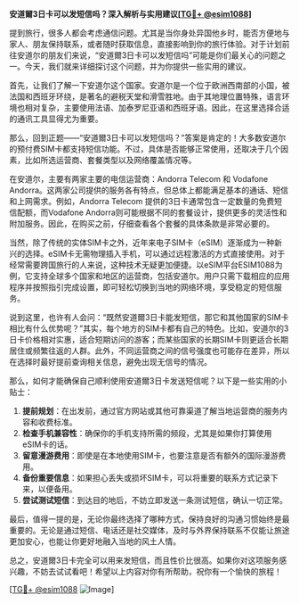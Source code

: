 **安道爾3日卡可以发短信吗？深入解析与实用建议[[TG💪+ @esim1088](https://t.me/s/esim1088)]**

提到旅行，很多人都会考虑通信问题。尤其是当你身处异国他乡时，能否方便地与家人、朋友保持联系，或者随时获取信息，直接影响到你的旅行体验。对于计划前往安道尔的朋友们来说，“安道爾3日卡可以发短信吗”可能是你们最关心的问题之一。今天，我们就来详细探讨这个问题，并为你提供一些实用的建议。

首先，让我们了解一下安道尔这个国家。安道尔是一个位于欧洲西南部的小国，被法国和西班牙环绕，是著名的避税天堂和滑雪胜地。由于其地理位置特殊，语言环境也相对复杂，主要使用法语、加泰罗尼亚语和西班牙语。因此，在这里选择合适的通讯工具显得尤为重要。

那么，回到正题——“安道爾3日卡可以发短信吗？”答案是肯定的！大多数安道尔的预付费SIM卡都支持短信功能。不过，具体是否能够正常使用，还取决于几个因素，比如所选运营商、套餐类型以及网络覆盖情况等。

在安道尔，主要有两家主要的电信运营商：Andorra Telecom 和 Vodafone Andorra。这两家公司提供的服务各有特点，但总体上都能满足基本的通话、短信和上网需求。例如，Andorra Telecom 提供的3日卡通常包含一定数量的免费短信配额，而Vodafone Andorra则可能根据不同的套餐设计，提供更多的灵活性和附加服务。因此，在购买之前，仔细查看各个套餐的具体条款是非常必要的。

当然，除了传统的实体SIM卡之外，近年来电子SIM卡（eSIM）逐渐成为一种新兴的选择。eSIM卡无需物理插入手机，可以通过远程激活的方式直接使用。对于经常需要跨国旅行的人来说，这种技术无疑更加便捷。以eSIM平台ESIM1088为例，它支持全球多个国家和地区的运营商，包括安道尔。用户只需下载相应的应用程序并按照指引完成设置，即可轻松切换到当地的网络环境，享受稳定的短信服务。

说到这里，也许有人会问：“既然安道爾3日卡能发短信，那它和其他国家的SIM卡相比有什么优势呢？”其实，每个地方的SIM卡都有自己的特色。比如，安道尔的3日卡价格相对实惠，适合短期访问的游客；而某些国家的长期SIM卡则更适合长期居住或频繁往返的人群。此外，不同运营商之间的信号强度也可能存在差异，所以在选择时最好提前查询相关信息，避免出现无信号的情况。

那么，如何才能确保自己顺利使用安道爾3日卡发送短信呢？以下是一些实用的小贴士：

1. **提前规划**：在出发前，通过官方网站或其他可靠渠道了解当地运营商的服务内容和收费标准。
2. **检查手机兼容性**：确保你的手机支持所需的频段，尤其是如果你打算使用eSIM卡的话。
3. **留意漫游费用**：即使是在本地使用SIM卡，也要注意是否有额外的国际漫游费用。
4. **备份重要信息**：如果担心丢失或损坏SIM卡，可以将重要的联系方式记录下来，以便备用。
5. **尝试测试短信**：到达目的地后，不妨立即发送一条测试短信，确认一切正常。

最后，值得一提的是，无论你最终选择了哪种方式，保持良好的沟通习惯始终是最重要的。无论是通过短信、电话还是社交媒体，及时与外界保持联系不仅能让旅途更加安心，也能让你更好地融入当地的风土人情。

总之，安道爾3日卡完全可以用来发短信，而且性价比很高。如果你对这项服务感兴趣，不妨去试试看吧！希望以上内容对你有所帮助，祝你有一个愉快的旅程！

[[TG💪+ @esim1088](https://t.me/s/esim1088) ![Image](https://i.postimg.cc/4NQfJmqS/Snipaste-2025-05-13-00-14-12.png)]